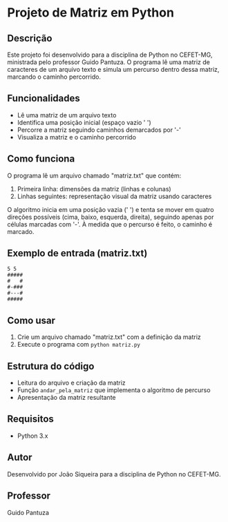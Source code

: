 # Projeto de Matriz em Python

## Descrição
Este projeto foi desenvolvido para a disciplina de Python no CEFET-MG, ministrada pelo professor Guido Pantuza. O programa lê uma matriz de caracteres de um arquivo texto e simula um percurso dentro dessa matriz, marcando o caminho percorrido.

## Funcionalidades
- Lê uma matriz de um arquivo texto
- Identifica uma posição inicial (espaço vazio ' ')
- Percorre a matriz seguindo caminhos demarcados por '-'
- Visualiza a matriz e o caminho percorrido

## Como funciona
O programa lê um arquivo chamado "matriz.txt" que contém:
1. Primeira linha: dimensões da matriz (linhas e colunas)
2. Linhas seguintes: representação visual da matriz usando caracteres

O algoritmo inicia em uma posição vazia (' ') e tenta se mover em quatro direções possíveis (cima, baixo, esquerda, direita), seguindo apenas por células marcadas com '-'. À medida que o percurso é feito, o caminho é marcado.

## Exemplo de entrada (matriz.txt)
```
5 5
#####
#   #
#-###
#---#
#####
```

## Como usar
1. Crie um arquivo chamado "matriz.txt" com a definição da matriz
2. Execute o programa com `python matriz.py`

## Estrutura do código
- Leitura do arquivo e criação da matriz
- Função `andar_pela_matriz` que implementa o algoritmo de percurso
- Apresentação da matriz resultante

## Requisitos
- Python 3.x

## Autor
Desenvolvido por João Siqueira para a disciplina de Python no CEFET-MG.

## Professor
Guido Pantuza
